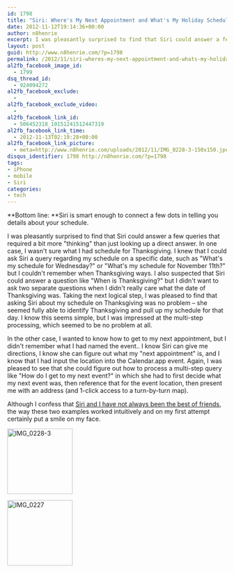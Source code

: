 ```yaml
---
id: 1798
title: "Siri: Where's My Next Appointment and What's My Holiday Schedule?"
date: 2012-11-12T19:14:36+00:00
author: n8henrie
excerpt: I was pleasantly surprised to find that Siri could answer a few queries that required a bit more "thinking" than just looking up a direct answer.
layout: post
guid: http://www.n8henrie.com/?p=1798
permalink: /2012/11/siri-wheres-my-next-appointment-and-whats-my-holiday-schedule/
al2fb_facebook_image_id:
  - 1799
dsq_thread_id:
  - 924094272
al2fb_facebook_exclude:
  - 
al2fb_facebook_exclude_video:
  - 
al2fb_facebook_link_id:
  - 506452318_10151241512447319
al2fb_facebook_link_time:
  - 2012-11-13T02:19:28+00:00
al2fb_facebook_link_picture:
  - meta=http://www.n8henrie.com/uploads/2012/11/IMG_0228-3-150x150.jpeg
disqus_identifier: 1798 http://n8henrie.com/?p=1798
tags:
- iPhone
- mobile
- Siri
categories:
- tech
---
```

**Bottom line: **Siri is smart enough to connect a few dots in telling you details about your schedule.
  
<!--more-->


  
I was pleasantly surprised to find that Siri could answer a few queries that required a bit more "thinking" than just looking up a direct answer. In one case, I wasn't sure what I had schedule for Thanksgiving. I knew that I could ask Siri a query regarding my schedule on a specific date, such as "What's my schedule for Wednesday?" or "What's my schedule for November 11th?" but I couldn't remember when Thanksgiving ways. I also suspected that Siri could answer a question like "When is Thanksgiving?" but I didn't want to ask two separate questions when I didn't really care what the date of Thanksgiving was. Taking the next logical step, I was pleased to find that asking Siri about my schedule on Thanksgiving was no problem – she seemed fully able to identify Thanksgiving and pull up my schedule for that day. I know this seems simple, but I was impressed at the multi-step processing, which seemed to be no problem at all.

In the other case, I wanted to know how to get to my next appointment, but I didn't remember what I had named the event.. I know Siri can give me directions, I know she can figure out what my "next appointment" is, and I know that I had input the location into the Calendar.app event. Again, I was pleased to see that she could figure out how to process a multi-step query like "How do I get to my next event?" in which she had to first decide what my next event was, then reference that for the event location, then present me with an address (and 1-click access to a turn-by-turn map).

Although I confess that [Siri and I have not always been the best of friends](http://www.n8henrie.com/2012/01/siri-set-my-alarm/), the way these two examples worked intuitively and on my first attempt certainly put a smile on my face.

<div id='gallery-1' class='gallery galleryid-1798 gallery-columns-3 gallery-size-thumbnail'>
  <dl class='gallery-item'>
    <dt class='gallery-icon portrait'>
      <a href='http://n8henrie.com/uploads/2012/11/IMG_0228-3.jpeg'><img width="150" height="150" src="{{ site.url }}/uploads/2012/11/IMG_0228-3-150x150.jpeg" class="attachment-thumbnail size-thumbnail" alt="IMG_0228-3" srcset="{{ site.url }}/uploads/2012/11/IMG_0228-3-150x150.jpeg 150w, http://n8henrie.com/uploads/2012/11/IMG_0228-3-125x125.jpeg 125w" sizes="(max-width: 150px) 100vw, 150px" /></a>
    </dt>
  </dl>
  
  <dl class='gallery-item'>
    <dt class='gallery-icon portrait'>
      <a href='http://n8henrie.com/uploads/2012/11/IMG_0227.jpeg'><img width="150" height="150" src="{{ site.url }}/uploads/2012/11/IMG_0227-150x150.jpeg" class="attachment-thumbnail size-thumbnail" alt="IMG_0227" srcset="{{ site.url }}/uploads/2012/11/IMG_0227-150x150.jpeg 150w, http://n8henrie.com/uploads/2012/11/IMG_0227-125x125.jpeg 125w" sizes="(max-width: 150px) 100vw, 150px" /></a>
    </dt>
  </dl>
  
  <br style='clear: both' />
</div>